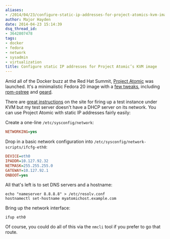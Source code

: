 ```yaml
---
aliases:
- /2014/04/23/configure-static-ip-addresses-for-project-atomics-kvm-image/
author: Major Hayden
date: 2014-04-23 15:14:39
dsq_thread_id:
- 3642807478
tags:
- docker
- fedora
- network
- sysadmin
- virtualization
title: Configure static IP addresses for Project Atomic’s KVM image
---
```


Amid all of the Docker buzz at the Red Hat Summit, [Project Atomic][1] was launched. It's a minimalistic Fedora 20 image with a [few tweaks][2], including [rpm-ostree][3] and [geard][4].

There are [great instructions][5] on the site for firing up a test instance under KVM but my test server doesn't have a DHCP server on its network. You can use Project Atomic with static IP addresses fairly easily:

Create a one-line `/etc/sysconfig/network`:

```ini
NETWORKING=yes
```

Drop in a basic network configuration into `/etc/sysconfig/network-scripts/ifcfg-eth0`:

```ini
DEVICE=eth0
IPADDR=10.127.92.32
NETMASK=255.255.255.0
GATEWAY=10.127.92.1
ONBOOT=yes
```

All that's left is to set DNS servers and a hostname:

```
echo "nameserver 8.8.8.8" > /etc/resolv.conf
hostnamectl set-hostname myatomichost.example.com
```

Bring up the network interface:

```
ifup eth0
```

Of course, you could do all of this via the `nmcli` tool if you prefer to go that route.

 [1]: http://www.projectatomic.io/
 [2]: http://www.projectatomic.io/docs/gettingstarted/
 [3]: http://rpm-ostree.cloud.fedoraproject.org/#/
 [4]: https://openshift.github.io/geard/
 [5]: http://www.projectatomic.io/download/